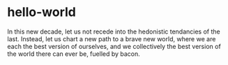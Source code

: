 # hello-world

In this new decade, let us not recede into the hedonistic tendancies of the last. Instead, let us chart a new path to a brave new world, where we are each the best version of ourselves, and we collectively the best version of the world there can ever be, fuelled by bacon.
